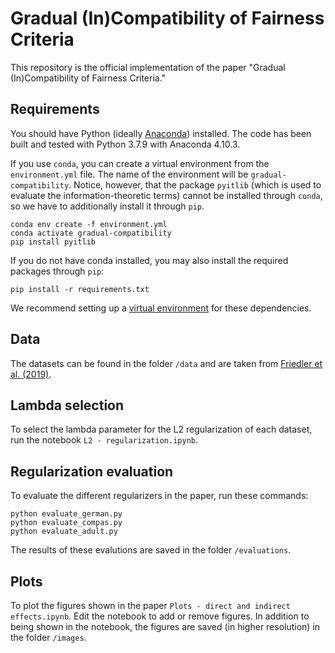 # Gradual (In)Compatibility of Fairness Criteria

This repository is the official implementation of the paper "Gradual (In)Compatibility of Fairness Criteria."

## Requirements

You should have Python (ideally [Anaconda](https://docs.anaconda.com/anaconda/install/index.html)) installed. The code has been built and tested with Python 3.7.9 with Anaconda 4.10.3.

If you use ``conda``, you can create a virtual environment from the ``environment.yml`` file. The name of the environment will be ``gradual-compatibility``. Notice, however, that the package ``pyitlib`` (which is used to evaluate the information-theoretic terms) cannot be installed through ``conda``, so we have to additionally install it through ``pip``.

```setup
conda env create -f environment.yml
conda activate gradual-compatibility
pip install pyitlib
```

If you do not have conda installed, you may also install the required packages through ``pip``:

```setup
pip install -r requirements.txt
```

We recommend setting up a [virtual environment](https://docs.python.org/3/library/venv.html) for these dependencies.

## Data

The datasets can be found in the folder `/data` and are taken from [Friedler et al. (2019)](https://github.com/algofairness/fairness-comparison).

## Lambda selection

To select the lambda parameter for the L2 regularization of each dataset, run the notebook ``L2 - regularization.ipynb``.

## Regularization evaluation

To evaluate the different regularizers in the paper, run these commands:

```train
python evaluate_german.py
python evaluate_compas.py
python evaluate_adult.py
```

The results of these evalutions are saved in the folder `/evaluations`.

## Plots

To plot the figures shown in the paper ``Plots - direct and indirect effects.ipynb``. Edit the notebook to add or remove figures. In addition to being shown in the notebook, the figures are saved (in higher resolution) in the folder `/images`.
